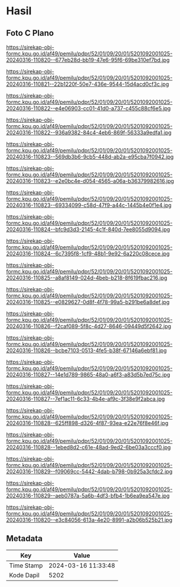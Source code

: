 # Hasil

## Foto C Plano

https://sirekap-obj-formc.kpu.go.id/af49/pemilu/pdpr/52/01/09/20/01/5201092001025-20240316-110820--677eb28d-bb19-47e6-95f6-69be310ef7bd.jpg

https://sirekap-obj-formc.kpu.go.id/af49/pemilu/pdpr/52/01/09/20/01/5201092001025-20240316-110821--22b1220f-50e7-436e-9544-15d4acd0cf3c.jpg

https://sirekap-obj-formc.kpu.go.id/af49/pemilu/pdpr/52/01/09/20/01/5201092001025-20240316-110822--e4e06903-cc01-41d0-a737-c455c88cf6e5.jpg

https://sirekap-obj-formc.kpu.go.id/af49/pemilu/pdpr/52/01/09/20/01/5201092001025-20240316-110822--936a9382-84c4-4eb6-869f-56333a9edfa1.jpg

https://sirekap-obj-formc.kpu.go.id/af49/pemilu/pdpr/52/01/09/20/01/5201092001025-20240316-110823--569db3b6-9cb5-448d-ab2a-e95cba7f0942.jpg

https://sirekap-obj-formc.kpu.go.id/af49/pemilu/pdpr/52/01/09/20/01/5201092001025-20240316-110823--e2e0bc4e-d054-4565-a06a-b36379982616.jpg

https://sirekap-obj-formc.kpu.go.id/af49/pemilu/pdpr/52/01/09/20/01/5201092001025-20240316-110823--69334099-c58d-47f9-a44c-1445b4e0f1e4.jpg

https://sirekap-obj-formc.kpu.go.id/af49/pemilu/pdpr/52/01/09/20/01/5201092001025-20240316-110824--bfc9d3d3-2145-4c1f-840d-7ee8055d9094.jpg

https://sirekap-obj-formc.kpu.go.id/af49/pemilu/pdpr/52/01/09/20/01/5201092001025-20240316-110824--6c7395f8-1cf9-48b1-9e92-6a220c08cece.jpg

https://sirekap-obj-formc.kpu.go.id/af49/pemilu/pdpr/52/01/09/20/01/5201092001025-20240316-110825--a8af8149-024d-4beb-b218-8f619fbac216.jpg

https://sirekap-obj-formc.kpu.go.id/af49/pemilu/pdpr/52/01/09/20/01/5201092001025-20240316-110825--e0829627-0d8f-4f78-99a5-b291be6a8def.jpg

https://sirekap-obj-formc.kpu.go.id/af49/pemilu/pdpr/52/01/09/20/01/5201092001025-20240316-110826--f2caf089-5f8c-4d27-8646-09449d5f2642.jpg

https://sirekap-obj-formc.kpu.go.id/af49/pemilu/pdpr/52/01/09/20/01/5201092001025-20240316-110826--bcbe7103-0513-4fe5-b38f-67146a6ebf81.jpg

https://sirekap-obj-formc.kpu.go.id/af49/pemilu/pdpr/52/01/09/20/01/5201092001025-20240316-110827--14e1d789-9865-48a0-a6f3-a83d5b7ed75c.jpg

https://sirekap-obj-formc.kpu.go.id/af49/pemilu/pdpr/52/01/09/20/01/5201092001025-20240316-110827--7ef1ac11-6c33-4b4e-af9c-3f38e9f2abca.jpg

https://sirekap-obj-formc.kpu.go.id/af49/pemilu/pdpr/52/01/09/20/01/5201092001025-20240316-110828--625ff898-d326-4f87-93ea-e22e76f8e46f.jpg

https://sirekap-obj-formc.kpu.go.id/af49/pemilu/pdpr/52/01/09/20/01/5201092001025-20240316-110828--1ebed8d2-c61e-48ad-9ed2-6be03a3cccf0.jpg

https://sirekap-obj-formc.kpu.go.id/af49/pemilu/pdpr/52/01/09/20/01/5201092001025-20240316-110829--f09069cc-5442-4dab-b798-0b925a3cfdc2.jpg

https://sirekap-obj-formc.kpu.go.id/af49/pemilu/pdpr/52/01/09/20/01/5201092001025-20240316-110829--aeb0787a-5a6b-4df3-bfb4-1b6ea9ea547e.jpg

https://sirekap-obj-formc.kpu.go.id/af49/pemilu/pdpr/52/01/09/20/01/5201092001025-20240316-110820--e3c84056-613a-4e20-8991-a2b06b525b21.jpg


## Metadata

| Key        | Value               |
| ---------- | ------------------- |
| Time Stamp | 2024-03-16 11:33:48 |
| Kode Dapil | 5202                |



